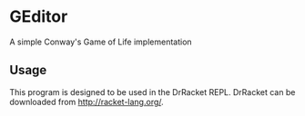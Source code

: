 # GEditor
A simple Conway's Game of Life implementation

## Usage
This program is designed to be used in the DrRacket REPL.
DrRacket can be downloaded from http://racket-lang.org/.
